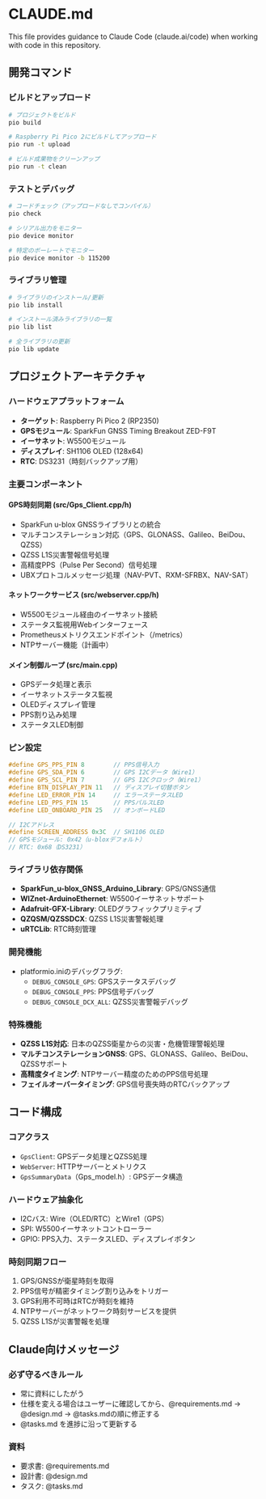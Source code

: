 # CLAUDE.md

This file provides guidance to Claude Code (claude.ai/code) when working with code in this repository.

## 開発コマンド

### ビルドとアップロード
```bash
# プロジェクトをビルド
pio build

# Raspberry Pi Pico 2にビルドしてアップロード
pio run -t upload

# ビルド成果物をクリーンアップ
pio run -t clean
```

### テストとデバッグ
```bash
# コードチェック（アップロードなしでコンパイル）
pio check

# シリアル出力をモニター
pio device monitor

# 特定のボーレートでモニター
pio device monitor -b 115200
```

### ライブラリ管理
```bash
# ライブラリのインストール/更新
pio lib install

# インストール済みライブラリの一覧
pio lib list

# 全ライブラリの更新
pio lib update
```

## プロジェクトアーキテクチャ

### ハードウェアプラットフォーム
- **ターゲット**: Raspberry Pi Pico 2 (RP2350)
- **GPSモジュール**: SparkFun GNSS Timing Breakout ZED-F9T
- **イーサネット**: W5500モジュール
- **ディスプレイ**: SH1106 OLED (128x64)
- **RTC**: DS3231（時刻バックアップ用）

### 主要コンポーネント

#### GPS時刻同期 (src/Gps_Client.cpp/h)
- SparkFun u-blox GNSSライブラリとの統合
- マルチコンステレーション対応（GPS、GLONASS、Galileo、BeiDou、QZSS）
- QZSS L1S災害警報信号処理
- 高精度PPS（Pulse Per Second）信号処理
- UBXプロトコルメッセージ処理（NAV-PVT、RXM-SFRBX、NAV-SAT）

#### ネットワークサービス (src/webserver.cpp/h)
- W5500モジュール経由のイーサネット接続
- ステータス監視用Webインターフェース
- Prometheusメトリクスエンドポイント（/metrics）
- NTPサーバー機能（計画中）

#### メイン制御ループ (src/main.cpp)
- GPSデータ処理と表示
- イーサネットステータス監視
- OLEDディスプレイ管理
- PPS割り込み処理
- ステータスLED制御

### ピン設定
```cpp
#define GPS_PPS_PIN 8        // PPS信号入力
#define GPS_SDA_PIN 6        // GPS I2Cデータ（Wire1）
#define GPS_SCL_PIN 7        // GPS I2Cクロック（Wire1）
#define BTN_DISPLAY_PIN 11   // ディスプレイ切替ボタン
#define LED_ERROR_PIN 14     // エラーステータスLED
#define LED_PPS_PIN 15       // PPSパルスLED
#define LED_ONBOARD_PIN 25   // オンボードLED

// I2Cアドレス
#define SCREEN_ADDRESS 0x3C  // SH1106 OLED
// GPSモジュール: 0x42（u-bloxデフォルト）
// RTC: 0x68（DS3231）
```

### ライブラリ依存関係
- **SparkFun_u-blox_GNSS_Arduino_Library**: GPS/GNSS通信
- **WIZnet-ArduinoEthernet**: W5500イーサネットサポート
- **Adafruit-GFX-Library**: OLEDグラフィックプリミティブ
- **QZQSM/QZSSDCX**: QZSS L1S災害警報処理
- **uRTCLib**: RTC時刻管理

### 開発機能
- platformio.iniのデバッグフラグ:
  - `DEBUG_CONSOLE_GPS`: GPSステータスデバッグ
  - `DEBUG_CONSOLE_PPS`: PPS信号デバッグ
  - `DEBUG_CONSOLE_DCX_ALL`: QZSS災害警報デバッグ

### 特殊機能
- **QZSS L1S対応**: 日本のQZSS衛星からの災害・危機管理警報処理
- **マルチコンステレーションGNSS**: GPS、GLONASS、Galileo、BeiDou、QZSSサポート
- **高精度タイミング**: NTPサーバー精度のためのPPS信号処理
- **フェイルオーバータイミング**: GPS信号喪失時のRTCバックアップ

## コード構成

### コアクラス
- `GpsClient`: GPSデータ処理とQZSS処理
- `WebServer`: HTTPサーバーとメトリクス
- `GpsSummaryData`（Gps_model.h）: GPSデータ構造

### ハードウェア抽象化
- I2Cバス: Wire（OLED/RTC）とWire1（GPS）
- SPI: W5500イーサネットコントローラー
- GPIO: PPS入力、ステータスLED、ディスプレイボタン

### 時刻同期フロー
1. GPS/GNSSが衛星時刻を取得
2. PPS信号が精密タイミング割り込みをトリガー
3. GPS利用不可時はRTCが時刻を維持
4. NTPサーバーがネットワーク時刻サービスを提供
5. QZSS L1Sが災害警報を処理

## Claude向けメッセージ
### 必ず守るべきルール
- 常に資料にしたがう
- 仕様を変える場合はユーザーに確認してから、@requirements.md -> @design.md ->  @tasks.mdの順に修正する
- @tasks.md を進捗に沿って更新する
### 資料
- 要求書: @requirements.md
- 設計書: @design.md
- タスク: @tasks.md